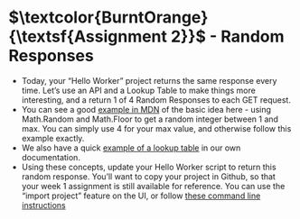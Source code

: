 # $\textcolor{BurntOrange}{\textsf{Assignment  2}}$ - Random Responses
 - Today, your “Hello Worker” project returns the same response every time. Let’s use an API and a Lookup Table to make things more interesting, and a return 1 of 4 Random Responses  to each GET request.
 - You can see a good [example in MDN](https://developer.mozilla.org/en-US/docs/Web/JavaScript/Reference/Global_Objects/Math/random) of the basic idea here - using Math.Random and Math.Floor to get a random integer between 1 and max. You can simply use 4 for your max value, and otherwise follow this example exactly. 
 - We also have a quick [example of a lookup table](https://developers.cloudflare.com/workers/examples/country-code-redirect/) in our own documentation.
 - Using these concepts, update your Hello Worker script to return this random response. You’ll want to copy your project in Github, so that your week 1 assignment is still available for reference. You can use the “import project” feature on the UI, or follow [these command line instructions](https://docs.github.com/en/repositories/creating-and-managing-repositories/duplicating-a-repository) 
